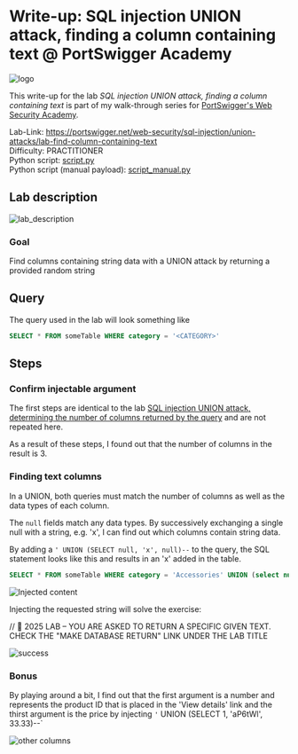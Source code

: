 # Write-up: SQL injection UNION attack, finding a column containing text @ PortSwigger Academy

![logo](img/logo.png)

This write-up for the lab *SQL injection UNION attack, finding a column containing text* is part of my walk-through series for [PortSwigger's Web Security Academy](https://portswigger.net/web-security).

Lab-Link: <https://portswigger.net/web-security/sql-injection/union-attacks/lab-find-column-containing-text>  
Difficulty: PRACTITIONER  
Python script: [script.py](script.py)  
Python script (manual payload): [script_manual.py](script_manual.py)

## Lab description

![lab_description](img/lab_description.png)

###  Goal

Find columns containing string data with a UNION attack by returning a provided random string

## Query

The query used in the lab will look something like

```sql
SELECT * FROM someTable WHERE category = '<CATEGORY>'
```

## Steps

### Confirm injectable argument

The first steps are identical to the lab [SQL injection UNION attack, determining the number of columns returned by the query](../SQL_injection_UNION_attack,_determining_the_number_of_columns_returned_by_the_query/README.md) and are not repeated here.

As a result of these steps, I found out that the number of columns in the result is 3.

### Finding text columns

In a UNION, both queries must match the number of columns as well as the data types of each column.

The `null` fields match any data types. By successively exchanging a single null with a string, e.g. 'x', I can find out which columns contain string data.

By adding a `' UNION (SELECT null, 'x', null)--` to the query, the SQL statement looks like this and results in an 'x' added in the table.

```sql
SELECT * FROM someTable WHERE category = 'Accessories' UNION (select null, 'x', null)--'
```

![Injected content](img/Injected%20content.png)

Injecting the requested string will solve the exercise:

// 📝 2025 LAB – YOU ARE ASKED TO RETURN A SPECIFIC GIVEN TEXT. CHECK THE "MAKE DATABASE RETURN" LINK UNDER THE LAB TITLE

![success](img/success.png)

### Bonus

By playing around a bit, I find out that the first argument is a number and represents the product ID that is placed in the 'View details' link and the thirst argument is the price by injecting `'` UNION (SELECT 1, 'aP6tWl', 33.33)--`

![other columns](img/other_columns.png)
